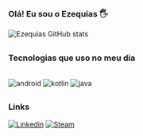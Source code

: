 ### Olá! Eu sou o Ezequias 🖐️

![Ezequias GitHub stats](https://github-readme-stats.vercel.app/api?username=DevEzequias&show_icons=true&theme=tokyonight)

##

### Tecnologias que uso no meu dia

<div style="display: inline_block"><br/>
<img alt="android" src="https://img.shields.io/badge/Android-3DDC84?style=for-the-badge&logo=android&logoColor=white"/>
<img alt="kotlin" src="https://img.shields.io/badge/Kotlin-0095D5?&style=for-the-badge&logo=kotlin&logoColor=white"/>
<img alt="java" src="https://img.shields.io/badge/Java-ED8B00?style=for-the-badge&logo=java&logoColor=white"/>
</div>

##

### Links

[![Linkedin](https://img.shields.io/badge/LinkedIn-0077B5?style=for-the-badge&logo=linkedin&logoColor=white)](https://www.linkedin.com/in/ezequias-santos-ribeiro-b947b947/)
[![Steam](https://img.shields.io/badge/Steam-000000?style=for-the-badge&logo=steam&logoColor=white)](https://steamcommunity.com/profiles/76561198181565178/)
